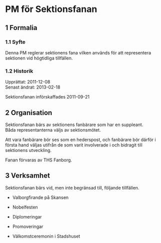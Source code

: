 # PM för Sektionsfanan

## 1 Formalia
### 1.1 Syfte
Denna PM reglerar sektionens fana vilken används för att representera sektionen vid högtidliga tillfällen.

### 1.2 Historik
Upprättat: 2011-12-08  
Senast ändrat: 2013-02-18

Sektionsfanan införskaffades 2011-09-21

## 2 Organisation
Sektionsfanan bärs av sektionens fanbärare som har en suppleant.  
Båda representanterna väljs av sektionsmötet.

Att vara fanbärare bör ses som en hederspost, och fanbärare bör därför i första hand väljas utifrån de som varit involverade i och bidragit till sektionens utveckling.

Fanan förvaras av THS Fanborg.

## 3 Verksamhet
Sektionsfanan bärs vid, men inte begränsad till, följande tillfällen.

- Valborgfirande på Skansen

- Nobelfesten

- Diplomeringar

- Promoveringar

- Välkomstceremonin i Stadshuset
